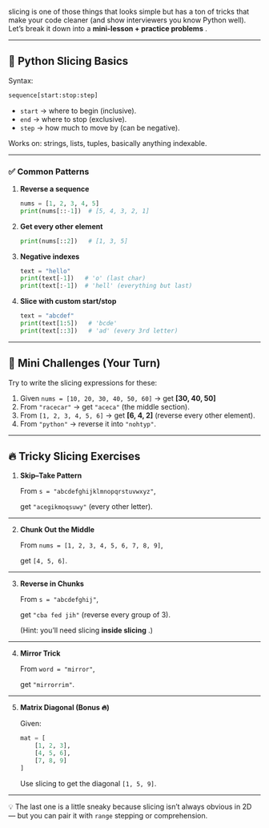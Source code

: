 slicing is one of those things that looks simple but has a ton of tricks that make your code cleaner (and show interviewers you know Python well). Let’s break it down into a  **mini-lesson + practice problems** .

---

## 🔹 Python Slicing Basics

Syntax:

```python
sequence[start:stop:step]
```

* `start` → where to begin (inclusive).
* `end` → where to stop (exclusive).
* `step` → how much to move by (can be negative).

Works on: strings, lists, tuples, basically anything indexable.

---

### ✅ Common Patterns

1. **Reverse a sequence**
   ```python
   nums = [1, 2, 3, 4, 5]
   print(nums[::-1])  # [5, 4, 3, 2, 1]
   ```
2. **Get every other element**
   ```python
   print(nums[::2])   # [1, 3, 5]
   ```
3. **Negative indexes**
   ```python
   text = "hello"
   print(text[-1])   # 'o' (last char)
   print(text[:-1])  # 'hell' (everything but last)
   ```
4. **Slice with custom start/stop**
   ```python
   text = "abcdef"
   print(text[1:5])   # 'bcde'
   print(text[::3])   # 'ad' (every 3rd letter)
   ```

---

## 🔹 Mini Challenges (Your Turn)

Try to write the slicing expressions for these:

1. Given `nums = [10, 20, 30, 40, 50, 60]` → get **[30, 40, 50]**
2. From `"racecar"` → get `"aceca"` (the middle section).
3. From `[1, 2, 3, 4, 5, 6]` → get **[6, 4, 2]** (reverse every other element).
4. From `"python"` → reverse it into `"nohtyp"`.

---



## 🔥 Tricky Slicing Exercises

1. **Skip–Take Pattern**

   From `s = "abcdefghijklmnopqrstuvwxyz"`,

   get `"acegikmoqsuwy"` (every other letter).

---

2. **Chunk Out the Middle**

   From `nums = [1, 2, 3, 4, 5, 6, 7, 8, 9]`,

   get `[4, 5, 6]`.

---

3. **Reverse in Chunks**

   From `s = "abcdefghij"`,

   get `"cba fed jih"` (reverse every group of 3).

   (Hint: you’ll need slicing  **inside slicing** .)

---

4. **Mirror Trick**

   From `word = "mirror"`,

   get `"mirrorrim"`.

---

5. **Matrix Diagonal (Bonus 🔥)**

   Given:

   ```python
   mat = [
       [1, 2, 3],
       [4, 5, 6],
       [7, 8, 9]
   ]
   ```

   Use slicing to get the diagonal `[1, 5, 9]`.

---

💡 The last one is a little sneaky because slicing isn’t always obvious in 2D — but you can pair it with `range` stepping or comprehension.

